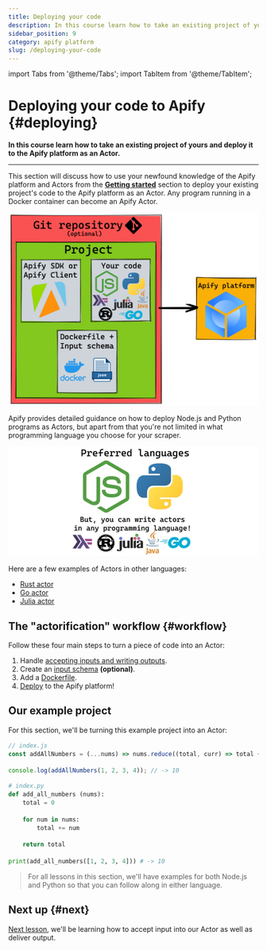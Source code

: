 ```yaml
---
title: Deploying your code
description: In this course learn how to take an existing project of yours and deploy it to the Apify platform as an actor.
sidebar_position: 9
category: apify platform
slug: /deploying-your-code
---
```


import Tabs from '@theme/Tabs';
import TabItem from '@theme/TabItem';

# Deploying your code to Apify {#deploying}

**In this course learn how to take an existing project of yours and deploy it to the Apify platform as an Actor.**

---

This section will discuss how to use your newfound knowledge of the Apify platform and Actors from the [**Getting started**](../getting_started/index.md) section to deploy your existing project's code to the Apify platform as an Actor.
Any program running in a Docker container can become an Apify Actor.

![The deployment workflow](../../images/deployment-workflow.png)

Apify provides detailed guidance on how to deploy Node.js and Python programs as Actors, but apart from that you're not limited in what programming language you choose for your scraper.

![Supported languages](../../images/supported-languages.jpg)

Here are a few examples of Actors in other languages:

- [Rust actor](https://apify.com/lukaskrivka/rust-actor-example)
- [Go actor](https://apify.com/jirimoravcik/go-actor-example)
- [Julia actor](https://apify.com/jirimoravcik/julia-actor-example)

## The "actorification" workflow {#workflow}

Follow these four main steps to turn a piece of code into an Actor:

1. Handle [accepting inputs and writing outputs](./inputs_outputs.md).
2. Create an [input schema](./input_schema.md) **(optional)**.
3. Add a [Dockerfile](./docker_file.md).
4. [Deploy](./deploying.md) to the Apify platform!

## Our example project

For this section, we'll be turning this example project into an Actor:

<Tabs groupId="main">
<TabItem value="JavaScript" label="JavaScript">

```js
// index.js
const addAllNumbers = (...nums) => nums.reduce((total, curr) => total + curr, 0);

console.log(addAllNumbers(1, 2, 3, 4)); // -> 10
```

</TabItem>
<TabItem value="Python" label="Python">

```py
# index.py
def add_all_numbers (nums):
    total = 0

    for num in nums:
        total += num

    return total

print(add_all_numbers([1, 2, 3, 4])) # -> 10

```

</TabItem>
</Tabs>

> For all lessons in this section, we'll have examples for both Node.js and Python so that you can follow along in either language.

<!-- We've pushed this code to GitHub and are ready to turn it into an Actor that takes any number of integers as input, adds them all up, then stores the solution as its output. -->

## Next up {#next}

[Next lesson](./inputs_outputs.md), we'll be learning how to accept input into our Actor as well as deliver output.
